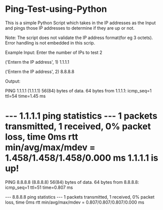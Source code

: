 # Ping-Test-using-Python


This is a simple Python Script which takes in the IP addresses as the Input and pings those IP addresses to determine if they are up or not.

Note: The script does not validate the IP address format(for eg 3 octets). Error handling is not embedded in this scrip.

Example Input:
Enter the number of IPs to test 2

('Entern the IP address', 1)
1.1.1.1

('Entern the IP address', 2)
8.8.8.8

Output:

PING 1.1.1.1 (1.1.1.1) 56(84) bytes of data.
64 bytes from 1.1.1.1: icmp_seq=1 ttl=54 time=1.45 ms

--- 1.1.1.1 ping statistics ---
1 packets transmitted, 1 received, 0% packet loss, time 0ms
rtt min/avg/max/mdev = 1.458/1.458/1.458/0.000 ms
1.1.1.1 is up!
================================
PING 8.8.8.8 (8.8.8.8) 56(84) bytes of data.
64 bytes from 8.8.8.8: icmp_seq=1 ttl=51 time=0.807 ms

--- 8.8.8.8 ping statistics ---
1 packets transmitted, 1 received, 0% packet loss, time 0ms
rtt min/avg/max/mdev = 0.807/0.807/0.807/0.000 ms
